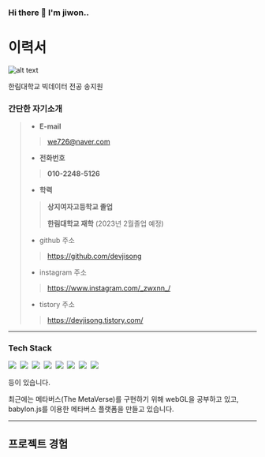 ### Hi there 👋 I'm jiwon..

# 이력서

![alt text](resume_image.png)

한림대학교 빅데이터 전공 송지원
### 간단한 자기소개
> - __E-mail__
>> we726@naver.com
> - __전화번호__
>> __010-2248-5126__
> 
> - __학력__
>> __상지여자고등학교 졸업__
>>
>> __한림대학교 재학__ (2023년 2월졸업 예정)
> - github 주소
>> https://github.com/devjisong
> - instagram 주소
>> https://www.instagram.com/_zwxnn_/
> - tistory 주소
>> https://devjisong.tistory.com/
---
### Tech Stack
<img src="https://img.shields.io/badge/Python-3766AB?style=flat-square&logo=Python&logoColor=white"/></a>&nbsp;
<img src="https://img.shields.io/badge/Java-orange?style=flat-square&logo=Java&logoColor=white"/></a>&nbsp;
<img src="https://img.shields.io/badge/C++-yellow?style=flat-square&logo=cplusplus&logoColor=white"/></a>&nbsp;
<img src="https://img.shields.io/badge/CSharp-red?style=flat-square&logo=csharp&logoColor=white"/></a>&nbsp;
<img src="https://img.shields.io/badge/CSS-blueviolet?style=flat-square&logo=css3&logoColor=white"/></a>&nbsp;
<img src="https://img.shields.io/badge/Javascript-brightgreen?style=flat-square&logo=javascript&logoColor=white"/></a>&nbsp;
<img src="https://img.shields.io/badge/R-gray?style=flat-square&logo=r&logoColor=white"/></a>&nbsp;
<img src="https://img.shields.io/badge/HTML-black?style=flat-square&logo=html5&logoColor=white"/></a>&nbsp;

등이 있습니다.

최근에는 메타버스(The MetaVerse)를 구현하기 위해 webGL을 공부하고 있고, babylon.js를 이용한 메타버스 플랫폼을 만들고 있습니다.

---
## 프로젝트 경험
